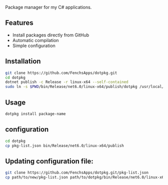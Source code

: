 Package manager for my C# applications.

## Features
- Install packages directly from GitHub
- Automatic compilation
- Simple configuration

## Installation
```bash
git clone https://github.com/FenchsApps/dotpkg.git
cd dotpkg
dotnet publish -c Release -r linux-x64 --self-contained
sudo ln -s $PWD/bin/Release/net6.0/linux-x64/publish/dotpkg /usr/local/bin/dotpkg
```

## Usage
```bash
dotpkg install package-name
```

## configuration
```bash
cd dotpkg
cp pkg-list.json bin/Release/net6.0/linux-x64/publish
```

## Updating configuration file:

```bash
git clone https://github.com/FenchsApps/dotpkg.git/pkg-list.json
cp path/to/new/pkg-list.json path/to/dotpkg/bin/Release/net6.0/linux-x64/publish
```

